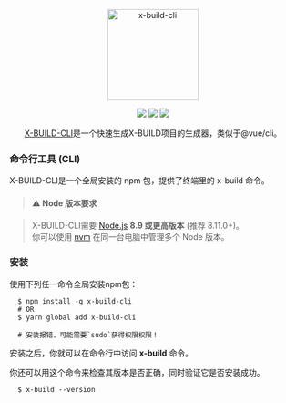 <p align="center"><img width="160" src="https://ws4.sinaimg.cn/large/006tNbRwly1fx9qzs85mzj308w06x40w.jpg" alt="x-build-cli"></p>

<p align="center">
  <img src="https://img.shields.io/jenkins/s/https/jenkins.qa.ubuntu.com/view/Precise/view/All%20Precise/job/precise-desktop-amd64_default.svg">
  <img src="https://img.shields.io/badge/npm-v1.4.0-blue.svg">
  <img src="https://img.shields.io/github/license/mashape/apistatus.svg">
</p>

<p align="center">
  <a href="https://github.com/codexu/x-build-cli">X-BUILD-CLI</a>是一个快速生成X-BUILD项目的生成器，类似于@vue/cli。
</p>

### 命令行工具 (CLI)

X-BUILD-CLI是一个全局安装的 npm 包，提供了终端里的 x-build 命令。

> #### ⚠️ Node 版本要求

> X-BUILD-CLI需要 [Node.js](http://nodejs.cn/) **8.9 或更高版本** (推荐 8.11.0+)。<br>你可以使用 [nvm](https://github.com/creationix/nvm) 在同一台电脑中管理多个 Node 版本。

### 安装

使用下列任一命令全局安装npm包：

```
  $ npm install -g x-build-cli
  # OR
  $ yarn global add x-build-cli

  # 安装报错，可能需要`sudo`获得权限权限！
```

安装之后，你就可以在命令行中访问 **x-build** 命令。

你还可以用这个命令来检查其版本是否正确，同时验证它是否安装成功。

```
  $ x-build --version
```